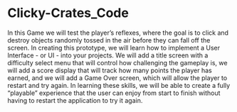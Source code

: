 # Clicky-Crates_Code
In this Game we will test the player’s reflexes, where the goal is to click and destroy objects randomly tossed in the air before they can fall off the screen. In creating this prototype, we will learn how to implement a User Interface - or UI - into your projects. We will add a title screen with a difficulty select menu that will control how challenging the gameplay is, we will add a score display that will track how many points the player has earned, and we will add a Game Over screen, which will allow the player to restart and try again. In learning these skills, we will be able to create a fully “playable” experience that the user can enjoy from start to finish without having to restart the application to try it again.
